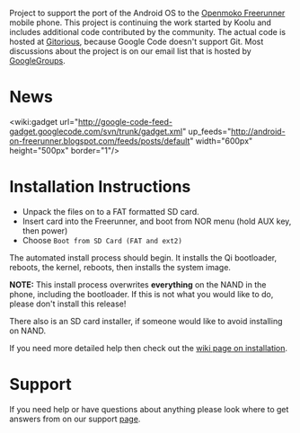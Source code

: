 Project to support the port of the Android OS to the [Openmoko Freerunner](http://wiki.openmoko.org/wiki/Main_Page) mobile phone. This project is continuing the work started by Koolu and includes additional code contributed by the community. The actual code is hosted at [Gitorious](http://gitorious.org/android-on-freerunner), because Google Code doesn't support Git. Most discussions about the project is on our email list that is hosted by [GoogleGroups](http://groups.google.com/group/android-on-freerunner).
# News #
<wiki:gadget url="http://google-code-feed-gadget.googlecode.com/svn/trunk/gadget.xml" up\_feeds="http://android-on-freerunner.blogspot.com/feeds/posts/default" width="600px" height="500px" border="1"/>

# Installation Instructions #

  * Unpack the files on to a FAT formatted SD card.
  * Insert card into the Freerunner, and boot from NOR menu (hold AUX key, then power)
  * Choose `Boot from SD Card (FAT and ext2)`

The automated install process should begin. It installs the Qi bootloader, reboots, the kernel, reboots, then installs the system image.

**NOTE:** This install process overwrites **everything** on the NAND in the phone, including the bootloader. If this is not what you would like to do, please don't install this release!

There also is an SD card installer, if someone would like to avoid installing on NAND.

If you need more detailed help then check out the [wiki page on installation](GetIt.md).

# Support #

If you need help or have questions about anything please look where to get answers from on our support [page](Support.md).